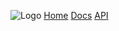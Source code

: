 <!-- _navbar.md -->
![Logo](https://your-company.com/logo.png ':size=40x40') [Home](/)
[Docs](/docs.md)
[API](/api.md)